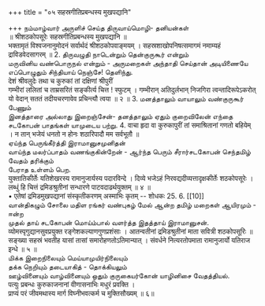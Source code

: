 +++
title = "०५ सहस्रगीतिप्रबन्धस्य मुखपद्यानि"

+++
நம்மாழ்வார் அருளிச் செய்த திருவாய்மொழி- தனியன்கள்   
॥ श्रीशठकोपसूरेः सहस्रगीतिप्रबन्धस्य मुखपद्यानि ॥   
भक्तामृतं विश्वजनानुमोदनं सर्वार्थदं श्रीशठकोपवाङ्मयम् । सहस्रशाखोपनिषत्समागमं नमाम्यहं द्राविडवेदसागरम् ॥
2. திருவழுதி நாடென்றும் தென்குருகூர் என்றும்   
   மருவினிய வண்பொருநல் என்றும் - அருமறைகள் அந்தாதி செய்தான் அடியிணையே எப்பொழுதும் சிந்தியாய் நெஞ்சே! தெளிந்து.   
   देशं श्रीवलुदेः तथा च कुरुकां तां दक्षिणां श्रीपुरीं   
   गम्भीरां ललितां च ताम्रसरितं सङ्कीर्त्य चित्त ! स्फुटम् । गम्भीरान् अतिदुर्लभान् निजगिरा त्वन्तादिरूपेऽकरोत्   
   यो वेदान् सततं तदीयचरणावेव प्रचिन्त्यौ त्वया ॥ २ ॥
3. மனத்தாலும் வாயாலும் வண்குருகூர் பேணும்   
   இனத்தாரை அல்லாது இறைஞ்சேன்- தனத்தாலும் ஏதும் குறைவிலேன் எந்தை சடகோபன் பாதங்கள் யாமுடைய பற்று.
4.
वाचा हृदा वा कुरुकापुरीं तां समाश्रितानां गणतो बहियेम् । न तान् भजेयं धनतो न होनः शठारिपादौ मम सर्वभूतौ ॥   
ஏய்ந்த பெருங்கீர்த்தி இராமானுசமுனிதன்   
வாய்ந்த மலர்ப்பாதம் வணங்குகின்றேன் - ஆர்ந்த பெரும் சீரார்சடகோபன் செந்தமிழ் வேதம் தரிக்கும்   
பேராத உள்ளம் பெற.   
युक्तातिकीर्तेः यतिशेखरस्य रामानुजार्यस्य पदारविन्दे । दिव्ये भजेऽहं निरवद्यदीव्यत्तादृक्षकीर्तेः शठकोपसूरेः ।   
लब्धुं हि चित्तं द्रमिडश्रुतीनां सन्धारणे पाटवदाढर्थयुक्तम् ॥ ४ ॥   
• एतेषां द्रमिडमुखपद्यानां संस्कृतीकरणम् अस्माभिः कृतम् -- शोधकः
25.
6.
[[10]]  
வான்திகழும் சோலை மதிள ரங்கர் வண்புகழ் மேல் ஆன்ற தமிழ் மறைகள் ஆயிரமும் - ஈன்ற   
முதல் தாய் சடகோபன் மொய்ம்பால் வளர்த்த இதத்தாய் இராமானுசன்.   
व्योमस्पृगुद्यानसुवप्रयुक्त रङ्गेशकल्याणगुणप्रशंसाः । आतन्वतीनां द्रमिडश्रुतीनां माता सवित्री शठकोपसूरिः ॥ सङ्ख्या सहस्रं भवतीह यासां तासां समारोहणतोऽतिमान्यात् । संवर्धने नित्यरतोपमाता रामानुजार्यो यतिराज इन्धे ॥ ५ ॥   
மிக்க இறைநிலையும் மெய்யாமுயிர்நிலையும்   
தக்க நெறியும் தடையாகித் - தொக்கியலும்   
ஊழ்வினையும் வாழ்வினையும் ஒதும் குருகையர்கோன் யாழினிசை வேதத்தியல்.   
पत्युः प्रबन्धः कुरुकाजनानां वीणासनाभिः मधुरं प्रवक्ति ।   
प्राप्यं परं जीवमथास्य मार्ग विघ्नीभवत्कर्म च मुक्तिसौख्यम् ॥ ६॥   
